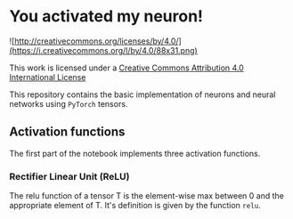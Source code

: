 # You activated my neuron!

![http://creativecommons.org/licenses/by/4.0/](https://i.creativecommons.org/l/by/4.0/88x31.png)

This work is licensed under a 
[Creative Commons Attribution 4.0 International License](http://creativecommons.org/licenses/by/4.0/)

This repository contains the basic implementation of neurons and neural networks using ``PyTorch`` 
tensors.

## Activation functions

The first part of the notebook implements three activation functions.

### Rectifier Linear Unit (ReLU)

The relu function of a tensor T is the element-wise max between 0 and the appropriate element of T.
It's definition is given by the function ``relu``.
